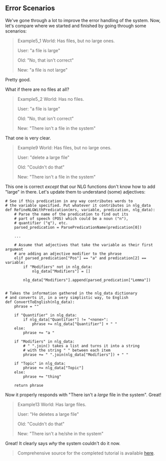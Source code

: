 ## Error Scenarios
We've gone through a lot to improve the error handling of the system. Now, let's compare where we started and finished by going through some scenarios:


> Example5_1 World: Has files, but no large ones. 
> 
> User: "a file is large"
> 
> Old: "No, that isn't correct"
> 
> New: "a file is not large"

Pretty good. 

What if there are no files at all?
> Example5_2 World: Has no files. 
> 
> User: "a file is large"
> 
> Old: "No, that isn't correct"
> 
> New: "There isn't a file in the system"

That one is very clear.

> Example9 World: Has files, but no large ones. 
> 
> User: "delete a large file"
> 
> Old: "Couldn't do that"
> 
> New: "There isn't a file in the system"

This one is correct *except* that our NLG functions don't know how to add "large" in there. Let's update them to understand (some) adjectives:

~~~
# See if this predication in any way contributes words to
# the variable specified. Put whatever it contributes in nlg_data
def RefineNLGWithPredication(mrs, variable, predication, nlg_data):
    # Parse the name of the predication to find out its
    # part of speech (POS) which could be a noun ("n"),
    # quantifier ("q"), etc.
    parsed_predication = ParsePredicationName(predication[0])
    
    ...
    
    # Assume that adjectives that take the variable as their first argument
    # are adding an adjective modifier to the phrase
    elif parsed_predication["Pos"] == "a" and predication[2] == variable:
        if "Modifiers" not in nlg_data:
            nlg_data["Modifiers"] = []

        nlg_data["Modifiers"].append(parsed_predication["Lemma"])


# Takes the information gathered in the nlg_data dictionary
# and converts it, in a very simplistic way, to English
def ConvertToEnglish(nlg_data):
    phrase = ""

    if "Quantifier" in nlg_data:
        if nlg_data["Quantifier"] != "<none>":
            phrase += nlg_data["Quantifier"] + " "
    else:
        phrase += "a "

    if "Modifiers" in nlg_data:
        # " ".join() takes a list and turns it into a string
        # with the string " " between each item
        phrase += " ".join(nlg_data["Modifiers"]) + " "

    if "Topic" in nlg_data:
        phrase += nlg_data["Topic"]
    else:
        phrase += "thing"

    return phrase
~~~
Now it properly responds with "There isn't a *large* file in the system". Great!

> Example13 World: Has large files. 
> 
> User: "He deletes a large file"
> 
> Old: "Couldn't do that"
> 
> New: "There isn't a he/she in the system"

Great! It clearly says *why* the system couldn't do it now.

> Comprehensive source for the completed tutorial is available [here](https://github.com/EricZinda/Perplexity).